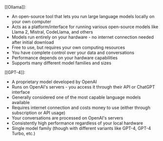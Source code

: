 
[[Ollama]]:

- An open-source tool that lets you run large language models locally on your own computer
- Acts as a platform/interface for running various open-source models like Llama 2, Mistral, CodeLlama, and others
- Models run entirely on your hardware - no internet connection needed after initial download
- Free to use, but requires your own computing resources
- You have complete control over your data and conversations
- Performance depends on your hardware capabilities
- Supports many different model families and sizes

[[GPT-4]]:
- A proprietary model developed by OpenAI
- Runs on OpenAI's servers - you access it through their API or ChatGPT interface
- Generally considered one of the most capable language models available
- Requires internet connection and costs money to use (either through subscription or API usage)
- Your conversations are processed on OpenAI's servers
- Consistently high performance regardless of your local hardware
- Single model family (though with different variants like GPT-4, GPT-4 Turbo, etc.)